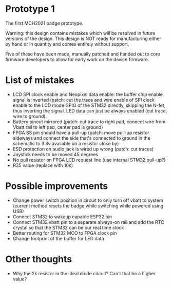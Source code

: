 # Prototype 1
The first MCH2021 badge prototype.

Warning: this design contains mistakes which will be resolved in future versions of the design.
This design is NOT ready for manufacturing either by hand or in quantity and comes entirely without support.

Five of these have been made, manually patched and handed out to core firmware developers to allow for early work on the device firmware.

# List of mistakes
 - LCD SPI clock enable and Neopixel data enable: the buffer chip enable signal is inverted (patch: cut the trace and wire enable of SPI clock enable to the LCD mode GPIO of the STM32 directly, skipping the N-fet, thus inverting the signal. LED data can just be always enabled (cut trace, wire to ground).
 - Battery pinout mirrored (patch: cut trace to right pad, connect wire from Vbatt rail to left pad, center pad is ground)
 - FPGA SS pin should have a pull-up (patch: move pull-up resistor sideways and connect the side that's connected to ground in the schematic to 3.3v available on a resistor close by)
 - ESD protection on audio jack is wired up wrong (patch: cut traces)
 - Joystick needs to be moved 45 degrees
 - No pull resistor on FPGA LCD request line (use internal STM32 pull-up?)
 - R35 value (replace with 10k)

# Possible improvements
 - Change power switch position in circuit to only turn off vbatt to system (current method resets the badge while switching while powered using USB)
 - Connect STM32 to wakeup capable ESP32 pin
 - Connect STM32 vbatt pin to a separate always-on rail and add the RTC crystal so that the STM32 can be our real time clock
 - Better routing for STM32 MCO to FPGA clock pin
 - Change footprint of the buffer for LED data

# Other thoughts
 - Why the 2k resistor in the ideal diode circuit? Can't that be a higher value?
